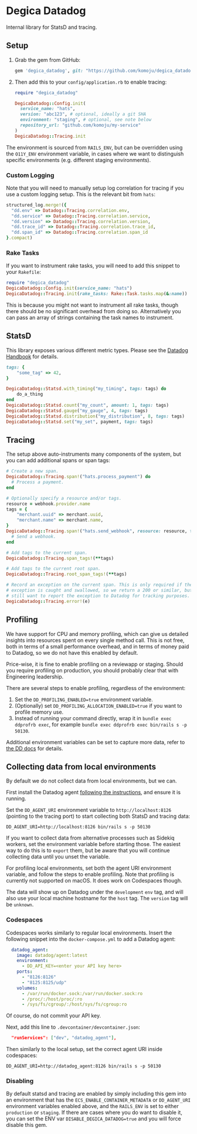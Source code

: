 # Degica Datadog

Internal library for StatsD and tracing.

## Setup

1. Grab the gem from GitHub:
    ```ruby
    gem 'degica_datadog', git: "https://github.com/komoju/degica_datadog.git", branch: "main"
    ```
1. Then add this to your `config/application.rb` to enable tracing:
    ```ruby
    require "degica_datadog"

    DegicaDatadog::Config.init(
      service_name: "hats",
      version: "abc123", # optional, ideally a git SHA
      environment: "staging", # optional, see note below
      repository_url: "github.com/komoju/my-service"
    )
    DegicaDatadog::Tracing.init
    ```

The environment is sourced from `RAILS_ENV`, but can be overridden using the 
`O11Y_ENV` environment variable, in cases where we want to distinguish specific
environments (e.g. different staging environments).

### Custom Logging

Note that you will need to manually setup log correlation for tracing if you use a custom logging setup. This is the relevant bit from `hats`:

```ruby
structured_log.merge!({
  "dd.env" => Datadog::Tracing.correlation.env,
  "dd.service" => Datadog::Tracing.correlation.service,
  "dd.version" => Datadog::Tracing.correlation.version,
  "dd.trace_id" => Datadog::Tracing.correlation.trace_id,
  "dd.span_id" => Datadog::Tracing.correlation.span_id
}.compact)
```

### Rake Tasks

If you want to instrument rake tasks, you will need to add this snippet to your `Rakefile`:

```ruby
require "degica_datadog"
DegicaDatadog::Config.init(service_name: "hats")
DegicaDatadog::Tracing.init(rake_tasks: Rake::Task.tasks.map(&:name))
```

This is because you might not want to instrument all rake tasks, though there should be no significant overhead from doing so. Alternatively you can pass an array of strings containing the task names to instrument.

## StatsD

This library exposes various different metric types. Please see the [Datadog Handbook](https://www.notion.so/The-Datadog-Handbook-b69e58b686f54bf795b36f97746a31ea) for details.

```ruby
tags: {
    "some_tag" => 42,
}

DegicaDatadog::Statsd.with_timing("my_timing", tags: tags) do
    do_a_thing
end
DegicaDatadog::Statsd.count("my_count", amount: 1, tags: tags)
DegicaDatadog::Statsd.gauge("my_gauge", 4, tags: tags)
DegicaDatadog::Statsd.distribution("my_distribution", 8, tags: tags)
DegicaDatadog::Statsd.set("my_set", payment, tags: tags)
```

## Tracing

The setup above auto-instruments many components of the system, but you can add additional spans or span tags:

```ruby
# Create a new span.
DegicaDatadog::Tracing.span!("hats.process_payment") do
  # Process a payment.
end

# Optionally specify a resource and/or tags.
resource = webhook.provider.name
tags = {
    "merchant.uuid" => merchant.uuid,
    "merchant.name" => merchant.name,
}
DegicaDatadog::Tracing.span!("hats.send_webhook", resource: resource, tags: tags) do
  # Send a webhook.
end

# Add tags to the current span.
DegicaDatadog::Tracing.span_tags!(**tags)

# Add tags to the current root span.
DegicaDatadog::Tracing.root_span_tags!(**tags)

# Record an exception on the current span. This is only required if the 
# exception is caught and swallowed, so we return a 200 or similar, but we 
# still want to report the exception to Datadog for tracking purposes.
DegicaDatadog::Tracing.error!(e)
```

## Profiling

We have support for CPU and memory profiling, which can give us
detailed insights into resources spent on every single method call. This is not
free, both in terms of a small performance overhead, and in terms of money paid
to Datadog, so we do not have this enabled by default.

Price-wise, it is fine to enable profiling on a reviewapp or staging. Should you
require profiling on production, you should probably clear that with Engineering
leadership.

There are several steps to enable profiling, regardless of the environment:

1. Set the `DD_PROFILING_ENABLED=true` environment variable.
1. (Optionally) set `DD_PROFILING_ALLOCATION_ENABLED=true` if you want to profile memory use.
1. Instead of running your command directly, wrap it in `bundle exec ddprofrb exec`, for example `bundle exec ddprofrb exec bin/rails s -p 50130`.

Additional environment variables can be set to capture more data, refer to [the DD docs](https://docs.datadoghq.com/profiler/enabling/ruby/?tab=environmentvariables#configuration) for details.

## Collecting data from local environments

By default we do not collect data from local environments, but we can.

First install the Datadog agent [following the
instructions](https://app.datadoghq.com/account/settings/agent/latest?platform=overview),
and ensure it is running.

Set the `DD_AGENT_URI` environment variable to `http://localhost:8126` (pointing
to the tracing port) to start collecting both StatsD and tracing data:

```shell
DD_AGENT_URI=http://localhost:8126 bin/rails s -p 50130
```

If you want to collect data from alternative processes such as Sidekiq workers,
set the environment variable before starting those. The easiest way to do this
is to `export` them, but be aware that you will continue collecting data until
you unset the variable.

For profiling local environments, set both the agent URI environment variable,
and follow the steps to enable profiling. Note that profiling is currently not
supported on macOS. It does work on Codespaces though.

The data will show up on Datadog under the `development` `env` tag, and will
also use your local machine hostname for the `host` tag. The `version` tag will
be `unknown`.

### Codespaces

Codespaces works similarly to regular local environments. Insert the following
snippet into the `docker-compose.yml` to add a Datadog agent:

```yaml
  datadog_agent:
    image: datadog/agent:latest
    environment:
      - DD_API_KEY=<enter your API key here>
    ports:
      - "8126:8126"
      - "8125:8125/udp"
    volumes:
      - /var/run/docker.sock:/var/run/docker.sock:ro
      - /proc/:/host/proc/:ro
      - /sys/fs/cgroup/:/host/sys/fs/cgroup:ro
```

Of course, do not commit your API key.

Next, add this line to `.devcontainer/devcontainer.json`:

```json
  "runServices": ["dev", "datadog_agent"],
```

Then similarly to the local setup, set the correct agent URI inside codespaces:

```shell
DD_AGENT_URI=http://datadog_agent:8126 bin/rails s -p 50130
```

### Disabling

By default statsd and tracing are enabled by simply including this gem into an environment that has the `ECS_ENABLE_CONTAINER_METADATA` or `DD_AGENT_URI` environment variables enabled above, and the `RAILS_ENV` is set to either `production` or `staging`. If there are cases where you do want to disable it, you can set the ENV var `DISABLE_DEGICA_DATADOG=true` and you will force disable this gem.
